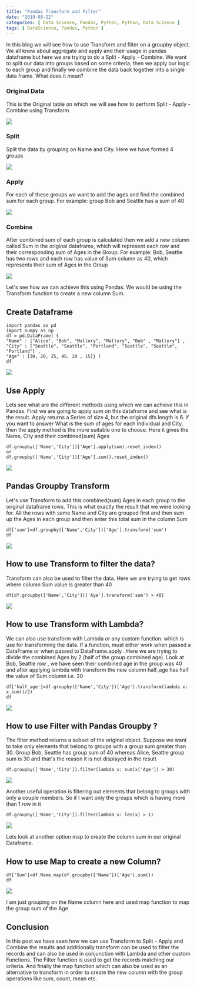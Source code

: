 ```yaml
---
title: "Pandas Transform and Filter"
date: "2019-08-22"
categories: [ Data Science, Pandas, Python, Python, Data Science ]
tags: [ DataScience, Pandas, Python ]
---
```


In this blog we will see how to use Transform and filter on a groupby object. We all know about aggregate and apply and their usage in pandas dataframe but here we are trying to do a Split - Apply - Combine. We want to split our data into groups based on some criteria, then we apply our logic to each group and finally we combine the data back together into a single data frame. What does it mean?

### **Original** **Data**

This is the Original table on which we will see how to perform Split - Apply - Combine using Transform

![](/images/2019/08/image-37.png)

### **Split**

Split the data by grouping on Name and City. Here we have formed 4 groups

![](/images/2019/08/image-29.png)

### **Apply**

For each of these groups we want to add the ages and find the combined sum for each group. For example: group Bob and Seattle has a sum of 40

![](/images/2019/08/image-27.png)

### **Combine**

After combined sum of each group is calculated then we add a new column called Sum in the original dataframe, which will represent each row and their corresponding sum of Ages in the Group. For example: Bob, Seattle has two rows and each row has value of Sum column as 40, which represents their sum of Ages in the Group

![](/images/2019/08/image-28.png)

Let's see how we can achieve this using Pandas. We would be using the Transform function to create a new column Sum.

## **Create Dataframe**

```
import pandas as pd
import numpy as np
df = pd.DataFrame( {
"Name" : ["Alice", "Bob", "Mallory", "Mallory", "Bob" , "Mallory"] ,
"City" : ["Seattle", "Seattle", "Portland", "Seattle", "Seattle",
"Portland"] ,
"Age" : [30, 20, 25, 45, 20 , 15]} )
df
```

![](/images/2019/08/image-30.png)

## **Use Apply**

Lets see what are the different methods using which we can achieve this in Pandas. First we are going to apply sum on this dataframe and see what is the result. Apply returns a Series of size 4, but the original dfs length is 6. if you want to answer What is the sum of ages for each Individual and City, then the apply method is the more suitable one to choose. Here it gives the Name, City and their combined(sum) Ages

```
df.groupby(['Name','City'])['Age'].apply(sum).reset_index()
or
df.groupby(['Name','City'])['Age'].sum().reset_index()
```

![](/images/2019/08/image-31.png)

## **Pandas Groupby Transform**

Let's use Transform to add this combined(sum) Ages in each group to the original dataframe rows. This is what exactly the result that we were looking for. All the rows with same Name and City are grouped first and then sum up the Ages in each group and then enter this total sum in the column Sum

```
df['sum']=df.groupby(['Name','City'])['Age'].transform('sum')
df
```

![](/images/2019/08/image-32.png)

## **How to use Transform to filter the data?**

Transform can also be used to filter the data. Here we are trying to get rows where column Sum value is greater than 40

```
df[df.groupby(['Name','City'])['Age'].transform('sum') > 40]
```

![](/images/2019/08/image-33.png)

## **How to use Transform with Lambda?**

We can also use transform with Lambda or any custom function. which is use for transforming the data. If a function, must either work when passed a DataFrame or when passed to DataFrame.apply . Here we are trying to divide the combined Ages by 2 (half of the group combined age). Look at Bob, Seattle row , we have seen their combined age in the group was 40 and after applying lambda with transform the new column half_age has half the value of Sum column i.e. 20

```
df['half_age']=df.groupby(['Name','City'])['Age'].transform(lambda x: x.sum()/2)
df
```

![](/images/2019/08/image-34.png)

## **How to use Filter with Pandas Groupby ?**

The filter method returns a subset of the original object. Suppose we want to take only elements that belong to groups with a group sum greater than 30. Group Bob, Seattle has group sum of 40 whereas Alice, Seattle group sum is 30 and that's the reason it is not displayed in the result

```
df.groupby(['Name','City']).filter(lambda x: sum(x['Age']) > 30)
```

![](/images/2019/08/image-35.png)

Another useful operation is filtering out elements that belong to groups with only a couple members. So if I want only the groups which is having more than 1 row in it

```
df.groupby(['Name','City']).filter(lambda x: len(x) > 1)
```

![](/images/2019/08/image-39.png)

Lets look at another option map to create the column sum in our original Dataframe.

## **How to use Map to create a new Column?**

```
df['Sum']=df.Name.map(df.groupby(['Name'])['Age'].sum())
df
```

![](/images/2019/08/image-38.png)

I am just grouping on the Name column here and used map function to map the group sum of the Age

## **Conclusion**

In this post we have seen how we can use Transform to Split - Apply and Combine the results and additionally transform can be used to filter the records and can also be used in conjunction with Lambda and other custom Functions. The Filter function is used to get the records matching our criteria. And finally the map function which can also be used as an alternative to transform in order to create the new column with the group operations like sum, count, mean etc.
